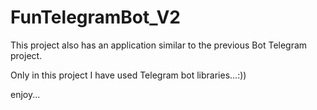 # FunTelegramBot_V2

This project also has an application similar to the previous Bot Telegram project.

Only in this project I have used Telegram bot libraries...:))

enjoy...
